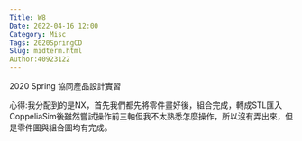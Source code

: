 ```yaml
---
Title: W8
Date: 2022-04-16 12:00
Category: Misc
Tags: 2020SpringCD
Slug: midterm.html
Author:40923122
---
```


2020 Spring 協同產品設計實習

<!-- PELICAN_END_SUMMARY -->

心得:我分配到的是NX，首先我們都先將零件畫好後，組合完成，轉成STL匯入CoppeliaSim後雖然嘗試操作前三軸但我不太熟悉怎麼操作，所以沒有弄出來，但是零件圖與組合圖均有完成。
